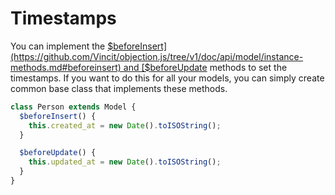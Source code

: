 # Timestamps

You can implement the [$beforeInsert](https://github.com/Vincit/objection.js/tree/v1/doc/api/model/instance-methods.md#beforeinsert) and [$beforeUpdate](https://github.com/Vincit/objection.js/tree/v1/doc/api/model/instance-methods.md#beforeupdate) methods to set the timestamps. If you want to do this for all your models, you can simply create common base class that implements these methods.

```js
class Person extends Model {
  $beforeInsert() {
    this.created_at = new Date().toISOString();
  }

  $beforeUpdate() {
    this.updated_at = new Date().toISOString();
  }
}
```

